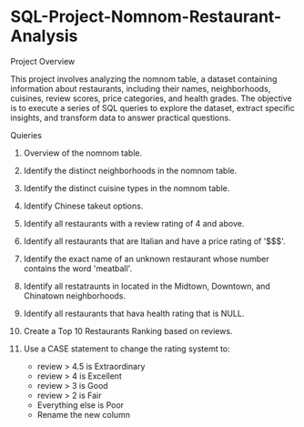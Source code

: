# SQL-Project-Nomnom-Restaurant-Analysis

Project Overview

This project involves analyzing the nomnom table, a dataset containing information about restaurants, including their names, neighborhoods, cuisines, review scores, price categories, and health grades. The objective is to execute a series of SQL queries to explore the dataset, extract specific insights, and transform data to answer practical questions. 

Quieries

1. Overview of the nomnom table.
2. Identify the distinct neighborhoods in the nomnom table.
3. Identify the distinct cuisine types in the nomnom table.
4. Identify Chinese takeut options.
5. Identify all restaurants with a review rating of 4 and above.
6. Identify all restaurants that are Italian and have a price rating of '$$$'.
7. Identify the exact name of an unknown restaurant whose number contains the word 'meatball'.
8. Identify all restatraunts in located in the Midtown, Downtown, and Chinatown neighborhoods.
9. Identify all restaurants that hava health rating that is NULL.
10. Create a Top 10 Restaurants Ranking based on reviews.
11. Use a CASE statement to change the rating systemt to:

    - review > 4.5 is Extraordinary
    - review > 4 is Excellent
    - review > 3 is Good
    - review > 2 is Fair
    - Everything else is Poor
    - Rename the new column
